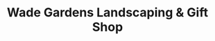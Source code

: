 ---
title: "Wade Gardens Landscaping & Gift Shop"
url: /mansfield/wade-gardens-landscaping-and-gift-shop/
shop: garden centre
---